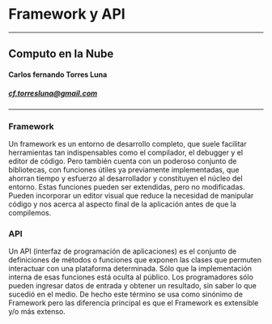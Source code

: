 Framework y API
==============================
----
## Computo en la Nube
#### Carlos fernando Torres Luna
##### cf.torresluna@gmail.com 

---

### Framework
Un framework es un entorno de desarrollo completo, que suele facilitar herramientas tan indispensables como el compilador, el debugger y el editor de código. Pero también cuenta con un poderoso conjunto de bibliotecas, con funciones útiles ya previamente implementadas, que ahorran tiempo y esfuerzo al desarrollador y constituyen el núcleo del entorno. Estas funciones pueden ser extendidas, pero no modificadas. Pueden incorporar un editor visual que reduce la necesidad de manipular código y nos acerca al aspecto final de la aplicación antes de que la compilemos.

### API
Un API  (interfaz de programación de aplicaciones) es el conjunto de definiciones de métodos o funciones que exponen las clases que permuten interactuar con una plataforma determinada. Sólo que la implementación interna de esas funciones está oculta al público. Los programadores sólo pueden ingresar datos de entrada y obtener un resultado, sin saber lo que sucedió en el medio. De hecho este término se usa como sinónimo de Framework pero las diferencia principal es que el Framework es extensible y/o más extenso.
